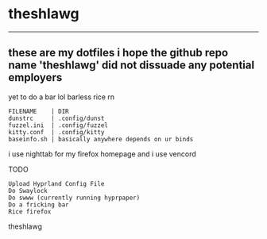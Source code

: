 # theshlawg
____
## these are my dotfiles i hope the github repo name 'theshlawg' did not dissuade any potential employers

yet to do a bar lol barless rice rn

```
FILENAME    | DIR
dunstrc     | .config/dunst
fuzzel.ini  | .config/fuzzel
kitty.conf  | .config/kitty
baseinfo.sh | basically anywhere depends on ur binds
```
i use nighttab for my firefox homepage
and i use vencord 

TODO
```
Upload Hyprland Config File
Do Swaylock
Do swww (currently running hyprpaper)
Do a fricking bar
Rice firefox
```

theshlawg
